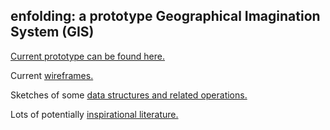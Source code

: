 ## enfolding:  a prototype Geographical Imagination System (GIS)

[Current prototype can be found here.](https://github.com/FoldingSpace/enfolding/blob/master/index.html)

Current [wireframes.](https://github.com/FoldingSpace/enfolding/blob/master/Wireframes.pdf)

Sketches of some [data structures and related operations.](https://github.com/FoldingSpace/enfolding/blob/master/datastructures-and-operations.md)

Lots of potentially [inspirational literature.](https://github.com/FoldingSpace/FoldingLit)
